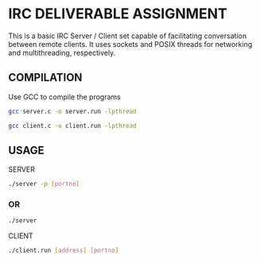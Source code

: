 # IRC DELIVERABLE ASSIGNMENT

This is a basic IRC Server / Client set capable of facilitating conversation between remote clients. It uses sockets and POSIX threads for networking and multithreading, respectively.

## COMPILATION

Use GCC to compile the programs

```bash
gcc server.c -o server.run -lpthread

gcc client.c -o client.run -lpthread
```

## USAGE

SERVER 

```bash
./server -p [portno]
```
### OR
```bash
./server
```

CLIENT

```bash
./client.run [address] [portno] 
```
